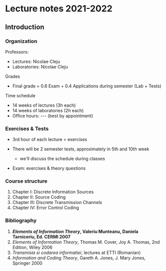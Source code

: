 # Lecture notes 2021-2022

## Introduction

### Organization

Professors:

- Lectures: Nicolae Cleju
- Laboratories: Nicolae Cleju

Grades

- Final grade = 0.6 Exam + 0.4 Applications during semester (Lab + Tests)

Time schedule

- 14 weeks of lectures (3h each)
- 14 weeks of laboratories (2h each)
- Office hours: --- (best by appointment)

### Exercises & Tests

- 3rd hour of each lecture = exercises

- There will be 2 semester tests, approximately in 5th and 10th week
   - we'll discuss the schedule during classes

- Exam: exercises & theory questions

### Course structure
1. Chapter I:   Discrete Information Sources
2. Chapter II:  Source Coding
3. Chapter III: Discrete Transmission Channels
4. Chapter IV:  Error Control Coding 

### Bibliography

1. ***Elements of Information Theory*, Valeriu Munteanu, Daniela Tarniceriu, Ed. CERMI 2007**
1. *Elements of Information Theory*, Thomas M. Cover, Joy A. Thomas, 2nd Edition, Wiley 2006
1. *Transmisia si codarea informatiei*, lectures at ETTI (Romanian)
1. *Information and Coding Theory*, Gareth A. Jones, J. Mary Jones, Springer 2000



